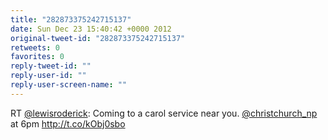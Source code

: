 ```yaml
---
title: "282873375242715137"
date: Sun Dec 23 15:40:42 +0000 2012
original-tweet-id: "282873375242715137"
retweets: 0
favorites: 0
reply-tweet-id: ""
reply-user-id: ""
reply-user-screen-name: ""
---
```

RT <a href="https://twitter.com/lewisroderick">@lewisroderick</a>: Coming to a carol service near you. <a href="https://twitter.com/christchurch_np">@christchurch_np</a> at 6pm http://t.co/kObj0sbo
